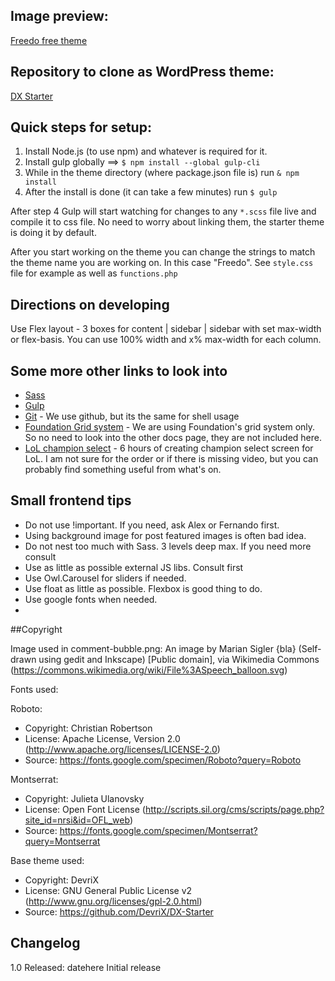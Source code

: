 ## Image preview:

[Freedo free theme](https://www.dropbox.com/s/asi303xdbzqicxx/Index.jpg?dl=0)

## Repository to clone as WordPress theme:

[DX Starter](https://www.dropbox.com/s/asi303xdbzqicxx/Index.jpg?dl=0)

## Quick steps for setup:

1. Install Node.js (to use npm) and whatever is required for it.
2. Install gulp globally ==> `$ npm install --global gulp-cli`
3. While in the theme directory (where package.json file is) run `& npm install`
4. After the install is done (it can take a few minutes) run `$ gulp`

After step 4 Gulp will start watching for changes to any `*.scss` file live and compile it to css file. No need to worry about linking them, the starter theme is doing it by default.

After you start working on the theme you can change the strings to match the theme name you are working on. In this case "Freedo". See `style.css` file for example as well as `functions.php`

## Directions on developing

Use Flex layout - 3 boxes for content | sidebar | sidebar with set max-width or flex-basis. You can use 100% width and x% max-width for each column.

## Some more other links to look into

 - [Sass](http://sass-lang.com/guide)
 - [Gulp](https://github.com/gulpjs/gulp/blob/master/docs/getting-started.md)
 - [Git](https://confluence.atlassian.com/bitbucketserver/basic-git-commands-776639767.html) - We use github, but its the same for shell usage
 - [Foundation Grid system](http://foundation.zurb.com/sites/docs/v/5.5.3/components/grid.html) - We are using Foundation's grid system only. So no need to look into the other docs page, they are not included here.
 - [LoL champion select](https://www.livecoding.tv/xavortm/videos/) - 6 hours of creating champion select screen for LoL. I am not sure for the order or if there is missing video, but you can probably find something useful from what's on.

## Small frontend tips

 - Do not use !important. If you need, ask Alex or Fernando first.
 - Using background image for post featured images is often bad idea.
 - Do not nest too much with Sass. 3 levels deep max. If you need more consult
 - Use as little as possible external JS libs. Consult first
 - Use Owl.Carousel for sliders if needed.
 - Use float as little as possible. Flexbox is good thing to do.
 - Use google fonts when needed.
 -

##Copyright

Image used in comment-bubble.png: An image by Marian Sigler {bla} (Self-drawn using gedit and Inkscape) [Public domain], via Wikimedia Commons (https://commons.wikimedia.org/wiki/File%3ASpeech_balloon.svg)

Fonts used:

Roboto:
- Copyright: Christian Robertson
- License: Apache License, Version 2.0 (http://www.apache.org/licenses/LICENSE-2.0)
- Source: https://fonts.google.com/specimen/Roboto?query=Roboto

Montserrat:
- Copyright: Julieta Ulanovsky
- License: Open Font License (http://scripts.sil.org/cms/scripts/page.php?site_id=nrsi&id=OFL_web)
- Source: https://fonts.google.com/specimen/Montserrat?query=Montserrat

Base theme used:
- Copyright: DevriX
- License: GNU General Public License v2 (http://www.gnu.org/licenses/gpl-2.0.html)
- Source: https://github.com/DevriX/DX-Starter

## Changelog

1.0
Released: datehere
Initial release
